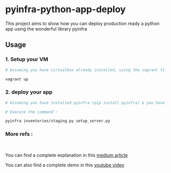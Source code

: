 # pyinfra-python-app-deploy
This project aims to show how you can deploy production ready a python app using the wonderful library pyinfra

## Usage

### 1. Setup your VM
```bash
# Assuming you have virtualbox already installed, using the vagrant file at the root directory run the command at the root directory

vagrant up
```

### 2. deploy your app 


```bash
# Assuming you have installed pyinfra (pip install pyinfra) & you have replaced variables in deploy/group_data/app_servers.py with yours.

# Execute the command :

pyinfra inventories/staging.py setup_server.py
```

### More refs : 
<br>

You can find a complete explanation in this [medium article](https://hamza-senhajirhazi.medium.com/deploy-your-python-app-on-remote-server-with-pyinfra-42753ada37ca) 

You can also find a complete demo in this [youtube video](https://www.youtube.com/watch?v=cCXHx7j6yeU)